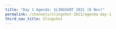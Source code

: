 ```yaml
---
title: "Day 1 Agenda: SLINGSHOT 2021 (8 Nov)"
permalink: /channels/slingshot-2021/agenda-day-1
third_nav_title: Slingshot
---
```

